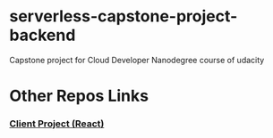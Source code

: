 # serverless-capstone-project-backend

Capstone project for Cloud Developer Nanodegree course of udacity

# Other Repos Links

### [Client Project (React) ](https://github.com/titozamorag12/serverless-capstone-project-client)
